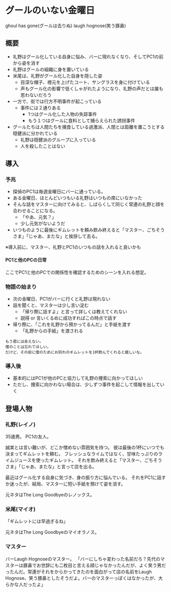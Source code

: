 # グールのいない金曜日

ghoul has gone(グールは去りぬ)
laugh hognose(笑う豚鼻)

## 概要

- 礼野はグール化している自身に悩み、バーに現れなくなり、そしてPC1の前から姿を消す
- 礼野はグールの組織に身を置いている
- 米尾は、礼野がグール化した自身を隠した姿
  - 目深な帽子、襟元を上げたコート、サングラスを身に付けている
  - 声もグール化の影響で低くしゃがれたようになり、礼野の声だとは誰も思わないだろう
- 一方で、街では行方不明事件が起こっている
  - 事件には２通りある
    - 1つはグール化した人物の失踪事件
    - もう１つはグールに食料として捕らえられた誘拐事件
- グールたちは人間たちを捕食している過激派、人間とは距離を置こうとする穏健派に分かれている
  - 礼野は穏健派のグループに入っている
  - 人を殺したことはない

## 導入

### 予兆

- 探偵のPC1は毎週金曜日にバーに通っている。
- ある金曜日、ほとんどいつもいる礼野はいつもの席にいなかった
- そんな話をマスターに向けてみると、しばらくして同じく常連の礼野と顔を合わせることになる。
  - 「やあ、元気？」
  - 少し元気がないようだ
- いつものように最後にギムレットを頼み飲み終えると「マスター、ごちそうさま」「じゃあ、またな」と挨拶して去る。

※導入前に、マスター、礼野とPC1のいつもの話を入れると良いかも

#### PC1と他のPCの日常

ここでPC1と他のPCでの関係性を確認するためのシーンを入れる想定。

### 物語の始まり

- 次の金曜日、PC1がバーに行くと礼野は現れない
- 話を聞くと、マスターは少し言い淀む
  - 「帰り際に話すよ」と言って詳しくは教えてくれない
  - 説得 or 言いくるめに成功すればこの時点で話す
- 帰り際に、「これを礼野から預かってるんだ」と手紙を渡す
  - 「礼野からの手紙」を渡される

```text:礼野からの手紙
もう君には会えない。
僕のことは忘れてほしい。
だけど、その前に僕のためにお別れのギムレットを1杯飲んでくれると嬉しいな。
```

### 導入後

- 基本的にはPC1が他のPCと協力して礼野の捜索に向かってほしい
- ただし、捜索に向かわない場合は、少しずつ事件を起こして情報を出していく

## 登場人物

### 礼野(レイノ)

35歳男。
PC1の友人。

誠実とは言い難いが、どこか憎めない雰囲気を持つ。
彼は最後の1杯にいつでも決まってギムレットを頼む。
フレッシュなライムではなく、甘味たっぷりのライムジュースを使ったギムレット。
それを飲み終えると「マスター、ごちそうさま」「じゃあ、またな」と言って店を出る。

最近はグール化する自身に気づき、身の振り方に悩んでいる。
それをPC1に話すか迷ったが、結局、マスターに短い手紙を預けて姿を消す。

元ネタはThe Long Goodbyeのレノックス。

### 米尾(マイオ)

「ギムレットには早過ぎるね」

元ネタはThe Long Goodbyeのマイオラノス。

### マスター

バーLaugh Hognoseのマスター。
「バーにしちゃ変わった名前だろ？先代のマスターは豚鼻でお世辞にも二枚目と言える顔じゃなかったんだが、よく笑う男だったんだ。常連がそれをからかってきたのを面白がって店の名前をLaugh Hognose、笑う豚鼻としたそうだよ。バーのマスターっぽくはなかったが、大らかな人だったよ」
